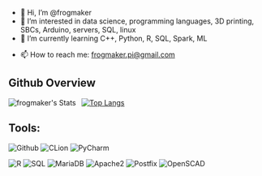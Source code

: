 - 👋 Hi, I’m @frogmaker
- 👀 I’m interested in data science, programming languages, 3D printing, SBCs, Arduino, servers, SQL, linux
- 🌱 I’m currently learning C++, Python, R, SQL, Spark, ML
<!-- - 💞️ I’m looking for a job related to Data Analysis/IT/programming --> 
- 📫 How to reach me: frogmaker.pi@gmail.com

<!---
frogmaker/frogmaker is a ✨ special ✨ repository because its `README.md` (this file) appears on your GitHub profile.
You can click the Preview link to take a look at your changes.
--->

## Github Overview

<img align="left" alt="frogmaker's Stats" src="https://github-readme-stats.vercel.app/api?username=frogmaker&show_icons=true" />    &nbsp;
[![Top Langs](https://github-readme-stats.vercel.app/api/top-langs/?username=frogmaker)](https://github.com/anuraghazra/github-readme-stats) 

## Tools:

<!---![Git](https://img.shields.io/badge/-Git-000000?style=flat&logo=git)--->
![Github](https://img.shields.io/badge/-Github-000000?style=flat&logo=github)
![CLion](https://img.shields.io/badge/-CLion-000000?style=flat&logo=CLion)
![PyCharm](https://img.shields.io/badge/-PyCharm-000000?style=flat&logo=PyCharm)
<!---![Python](https://img.shields.io/badge/-Python-000000?style=flat&logo=python)--->
![R](https://img.shields.io/badge/-R-000000?style=flat&logo=r)
![SQL](https://img.shields.io/badge/-SQL-000000?style=flat&logo=sql)
![MariaDB](https://img.shields.io/badge/-MariaDB-000000?style=flat&logo=mariadb)
![Apache2](https://img.shields.io/badge/-Apache2-000000?style=flat&logo=apache)
![Postfix](https://img.shields.io/badge/-Postfix-000000?style=flat&logo=postfix)
![OpenSCAD](https://img.shields.io/badge/-OpenSCAD-000000?style=flat&logo=openscad)


